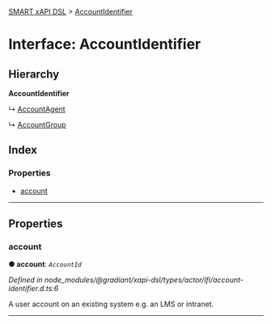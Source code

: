 [SMART xAPI DSL](../README.md) > [AccountIdentifier](../interfaces/accountidentifier.md)

# Interface: AccountIdentifier

## Hierarchy

**AccountIdentifier**

↳  [AccountAgent](accountagent.md)

↳  [AccountGroup](accountgroup.md)

## Index

### Properties

* [account](accountidentifier.md#account)

---

## Properties

<a id="account"></a>

###  account

**● account**: *`AccountId`*

*Defined in node_modules/@gradiant/xapi-dsl/types/actor/ifi/account-identifier.d.ts:6*

A user account on an existing system e.g. an LMS or intranet.

___

